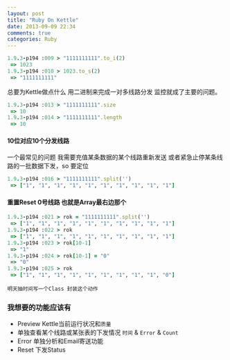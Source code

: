 ```yaml
---
layout: post
title: "Ruby On Kettle"
date: 2013-09-09 22:34
comments: true
categories: Ruby
---
```


``` ruby
1.9.3-p194 :009 > "1111111111".to_i(2)
 => 1023 
1.9.3-p194 :010 > 1023.to_s(2)
 => "1111111111" 
```

总要为Kettle做点什么 用二进制来完成一对多线路分发 监控就成了主要的问题。

``` ruby
1.9.3-p194 :013 > "1111111111".size
 => 10 
1.9.3-p194 :014 > "1111111111".length
 => 10 
```

#### 10位对应10个分发线路

一个最常见的问题 我需要充值某条数据的某个线路重新发送 或者紧急止停某条线路的一批数据下发，so 要定位

``` ruby
1.9.3-p194 :016 > "1111111111".split('')
 => ["1", "1", "1", "1", "1", "1", "1", "1", "1", "1"] 
```

#### 重置Reset 0号线路 也就是Array最右边那个 

``` ruby 
1.9.3-p194 :021 > rok = "1111111111".split('')
 => ["1", "1", "1", "1", "1", "1", "1", "1", "1", "1"] 
1.9.3-p194 :022 > rok
 => ["1", "1", "1", "1", "1", "1", "1", "1", "1", "1"] 
1.9.3-p194 :023 > rok[10-1]
 => "1" 
1.9.3-p194 :024 > rok[10-1] = "0"
 => "0" 
1.9.3-p194 :025 > rok
 => ["1", "1", "1", "1", "1", "1", "1", "1", "1", "0"] 
```

`明天抽时间写一个Class 封装这个动作`

### 我想要的功能应该有 

* Preview Kettle当前运行状况和`质量`
* 单独查看某个线路或某张表的下发情况 `时间` & `Error` & `Count`
* Error 单独分析和Email寄送功能
* Reset 下发Status